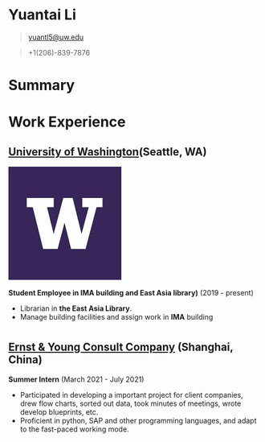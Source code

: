 # Yuantai Li

>yuantl5@uw.edu

>+1(206)-839-7876

# Summary


# Work Experience

## [University of Washington][](Seattle, WA)
![UW](img\uw.jpg)

**Student Employee in IMA building and East Asia library)** (2019 - present)


- Librarian in **the East Asia Library**.
- Manage building facilities and assign work in **IMA** building

#

## [Ernst & Young Consult Company] (Shanghai, China)

**Summer Intern** (March 2021 - July 2021)


- Participated in developing a important project for client companies, drew flow charts, sorted out data, took minutes of meetings, wrote develop blueprints, etc.
- Proficient in python, SAP and other programming languages, and adapt to the fast-paced working mode.

[University of Washington]: https://www.washington.edu/
[Ernst & Young Consult Company]: https://www.ey.com/en_cn/people/ey-greater-china